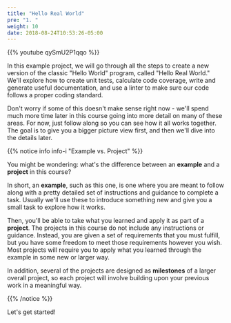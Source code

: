 ```yaml
---
title: "Hello Real World"
pre: "1. "
weight: 10
date: 2018-08-24T10:53:26-05:00
---
```


{{% youtube qySmU2P1qqo %}}

In this example project, we will go through all the steps to create a new version of the classic "Hello World" program, called "Hello Real World." We'll explore how to create unit tests, calculate code coverage, write and generate useful documentation, and use a linter to make sure our code follows a proper coding standard. 

Don't worry if some of this doesn't make sense right now - we'll spend much more time later in this course going into more detail on many of these areas. For now, just follow along so you can see how it all works together. The goal is to give you a bigger picture view first, and then we'll dive into the details later.

{{% notice info info-i "Example vs. Project" %}}

You might be wondering: what's the difference between an **example** and a **project** in this course? 

In short, an **example**, such as this one, is one where you are meant to follow along with a pretty detailed set of instructions and guidance to complete a task. Usually we'll use these to introduce something new and give you a small task to explore how it works. 

Then, you'll be able to take what you learned and apply it as part of a **project**. The projects in this course do not include any instructions or guidance. Instead, you are given a set of requirements that you must fulfill, but you have some freedom to meet those requirements however you wish. Most projects will require you to apply what you learned through the example in some new or larger way. 

In addition, several of the projects are designed as **milestones** of a larger overall project, so each project will involve building upon your previous work in a meaningful way. 

{{% /notice %}}

Let's get started!